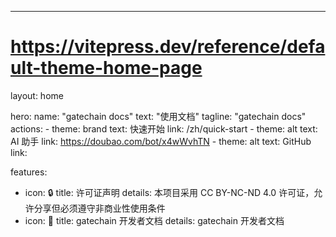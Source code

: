 ---
# https://vitepress.dev/reference/default-theme-home-page
layout: home

hero:
  name: "gatechain docs"
  text: "使用文档"
  tagline: "gatechain docs"
  actions:
    - theme: brand
      text: 快速开始
      link: /zh/quick-start
    - theme: alt
      text: AI 助手
      link: https://doubao.com/bot/x4wWvhTN
    - theme: alt
      text: GitHub
      link: 

features:
  - icon: 🔒
    title: 许可证声明
    details: 本项目采用 CC BY-NC-ND 4.0 许可证，允许分享但必须遵守非商业性使用条件
  - icon: 🚀
    title: gatechain 开发者文档
    details: gatechain 开发者文档